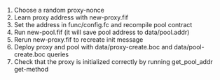 1. Choose a random proxy-nonce
2. Learn proxy address with new-proxy.fif
3. Set the address in func/config.fc and recompile pool contract
4. Run new-pool.fif (it will save pool address to data/pool.addr)
5. Rerun new-proxy.fif to recreate init message
6. Deploy proxy and pool with data/proxy-create.boc and data/pool-create.boc queries
7. Check that the proxy is initialized correctly by running get_pool_addr get-method
